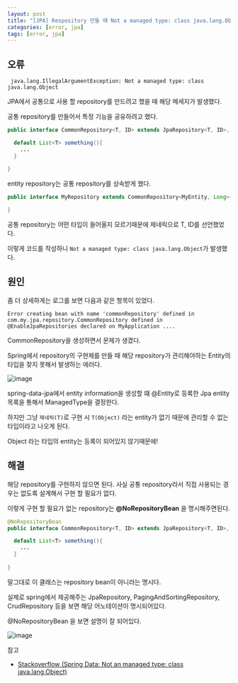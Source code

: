 ```yaml
---
layout: post
title: "[JPA] Respository 만들 때 Not a managed type: class java.lang.Object 오류"
categories: [error, jpa]
tags: [error, jpa]
---
```



## 오류
```
 java.lang.IllegalArgumentException: Not a managed type: class java.lang.Object
```

JPA에서 공통으로 사용 할 repository를 만드려고 했을 때 해당 메세지가 발생했다. 


공통 repository를 만들어서 특정 기능을 공유하려고 했다.
```java
public interface CommonRepository<T, ID> extends JpaRepository<T, ID>, JpaSpecificationExecutor<T> {

  default List<T> something(){
    ...
  }
  
}
```

entity repository는 공통 repository를 상속받게 했다.
```java
public interface MyRepository extends CommonRepository<MyEntity, Long>{

}
```

공통 repository는 어떤 타입이 들어올지 모르기때문에 제네릭으로 T, ID를 선언했었다.

이렇게 코드를 작성하니 `Not a managed type: class java.lang.Object`가 발생했다.


## 원인


좀 더 상세하게는 로그를 보면 다음과 같은 항목이 있었다.

```
Error creating bean with name 'commonRepository' defined in com.my.jpa.repository.CommonRepository defined in @EnableJpaRepositories declared on MyApplication ....
```

CommonRepository을 생성하면서 문제가 생겼다.

Spring에서 repository의 구현체를 만들 때 해당 repository가 관리해야하는 Entity의 타입을 찾지 못해서 발생하는 에러다.

![image](https://user-images.githubusercontent.com/29051992/144835128-4e75b32f-6406-4c2b-9829-9565f4061114.png)

spring-data-jpa에서 entity information을 생성할 떄 @Entity로 등록한 Jpa entity 목록을 통해서 ManagedType을 결정한다.

하지만 그냥 `제네릭(T)`로 구현 시 `T(Object)` 라는 entity가 없기 때문에 관리할 수 없는 타입이라고 나오게 된다.

Object 라는 타입의 entity는 등록이 되어있지 않기때문에! 


## 해결

해당 repository를 구현하지 않으면 된다. 사실 공통 repository라서 직접 사용되는 경우는 없도록 설계해서 구현 할 필요가 없다.

이렇게 구현 할 필요가 없는 repository는 **@NoRepositoryBean** 을 명시해주면된다. 

```java
@NoRepositoryBean 
public interface CommonRepository<T, ID> extends JpaRepository<T, ID>, JpaSpecificationExecutor<T> {

  default List<T> something(){
    ...
  }
  
}
```

말그대로 이 클래스는 repository bean이 아니라는 명시다.

실제로 spring에서 제공해주는 JpaRepository, PagingAndSortingRepository, CrudRepository 등을 보면 해당 어노테이션이 명시되어있다.

@NoRepositoryBean 을 보면 설명이 잘 되어있다.

![image](https://user-images.githubusercontent.com/29051992/144836499-7ef38d7c-b700-44c6-bd53-41e5e3392b08.png)



참고

- [Stackoverflow (Spring Data: Not an managed type: class java.lang.Object) ](https://stackoverflow.com/questions/37124425/spring-data-not-an-managed-type-class-java-lang-object)






